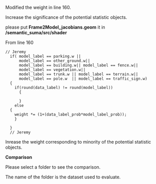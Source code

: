 Modified the weight in line 160.


Increase the significance of the potential statistic objects.


please put **Frame2Model_jacobians.geom** it in **/semantic_suma/src/shader**





From line 160

    // Jeremy
      if( model_label == parking.w ||
          model_label == other_ground.w||
          model_label == building.w|| model_label == fence.w||
          model_label == vegetation.w||
          model_label == trunk.w || model_label == terrain.w||
          model_label == pole.w  || model_label == traffic_sign.w)
      {
        if(round(data_label) != round(model_label))
          {
            
          }
        else
	  {
		weight *= (1+(data_label_prob*model_label_prob));
		}
           
      }
      // Jeremy
      
Inrease the weight corresponding to minority of the potential statistic objects.    


**Comparison**
 
Please select a folder to see the comparison.

The name of the folder is the dataset used to evaluate.
